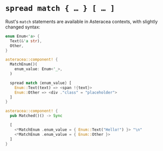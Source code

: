 # `spread match { … } [ … ]`

Rust's `match` statements are available in Asteracea contexts, with slightly changed syntax:

```rust asteracea=Matched
enum Enum<'a> {
  Text(&'a str),
  Other,
}

asteracea::component! {
  MatchEnum()(
    enum_value: Enum<'_>,
  )

  spread match {enum_value} [
    Enum::Text(text) => <span !{text}>
    Enum::Other => <div ."class" = "placeholder">
  ]
}

asteracea::component! {
  pub Matched()() -> Sync

  [
    <*MatchEnum .enum_value = { Enum::Text("Hello!") }> "\n"
    <*MatchEnum .enum_value = { Enum::Other }>
  ]
}
```
